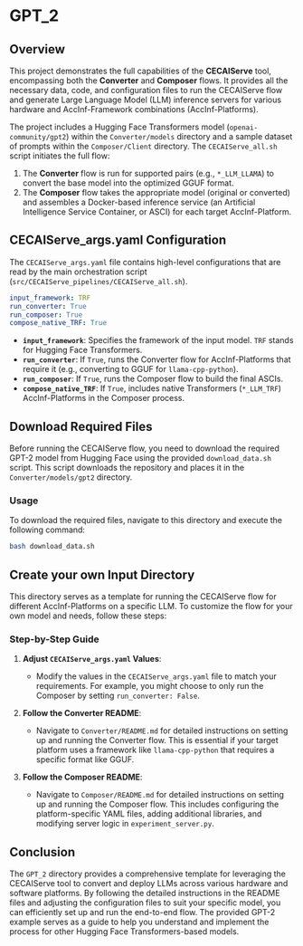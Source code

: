 # GPT_2

## Overview

This project demonstrates the full capabilities of the **CECAIServe** tool, encompassing both the **Converter** and **Composer** flows. It provides all the necessary data, code, and configuration files to run the CECAIServe flow and generate Large Language Model (LLM) inference servers for various hardware and AccInf-Framework combinations (AccInf-Platforms).

The project includes a Hugging Face Transformers model (`openai-community/gpt2`) within the `Converter/models` directory and a sample dataset of prompts within the `Composer/Client` directory. The `CECAIServe_all.sh` script initiates the full flow:
1.  The **Converter** flow is run for supported pairs (e.g., `*_LLM_LLAMA`) to convert the base model into the optimized GGUF format.
2.  The **Composer** flow takes the appropriate model (original or converted) and assembles a Docker-based inference service (an Artificial Intelligence Service Container, or ASCI) for each target AccInf-Platform.


## CECAIServe_args.yaml Configuration

The `CECAIServe_args.yaml` file contains high-level configurations that are read by the main orchestration script (`src/CECAIServe_pipelines/CECAIServe_all.sh`).

```yaml
input_framework: TRF
run_converter: True
run_composer: True
compose_native_TRF: True
```
- **`input_framework`**: Specifies the framework of the input model. `TRF` stands for Hugging Face Transformers.
- **`run_converter`**: If `True`, runs the Converter flow for AccInf-Platforms that require it (e.g., converting to GGUF for `llama-cpp-python`).
- **`run_composer`**: If `True`, runs the Composer flow to build the final ASCIs.
- **`compose_native_TRF`**: If `True`, includes native Transformers (`*_LLM_TRF`) AccInf-Platforms in the Composer process.

## Download Required Files

Before running the CECAIServe flow, you need to download the required GPT-2 model from Hugging Face using the provided `download_data.sh` script. This script downloads the repository and places it in the `Converter/models/gpt2` directory.

### Usage

To download the required files, navigate to this directory and execute the following command:

```bash
bash download_data.sh
```

## Create your own Input Directory

This directory serves as a template for running the CECAIServe flow for different AccInf-Platforms on a specific LLM. To customize the flow for your own model and needs, follow these steps:

### Step-by-Step Guide
1. **Adjust `CECAIServe_args.yaml` Values**:
    - Modify the values in the `CECAIServe_args.yaml` file to match your requirements. For example, you might choose to only run the Composer by setting `run_converter: False`.

2. **Follow the Converter README**:
    - Navigate to `Converter/README.md` for detailed instructions on setting up and running the Converter flow. This is essential if your target platform uses a framework like `llama-cpp-python` that requires a specific format like GGUF.

3. **Follow the Composer README**:
    - Navigate to `Composer/README.md` for detailed instructions on setting up and running the Composer flow. This includes configuring the platform-specific YAML files, adding additional libraries, and modifying server logic in `experiment_server.py`.

## Conclusion

The `GPT_2` directory provides a comprehensive template for leveraging the CECAIServe tool to convert and deploy LLMs across various hardware and software platforms. By following the detailed instructions in the README files and adjusting the configuration files to suit your specific model, you can efficiently set up and run the end-to-end flow. The provided GPT-2 example serves as a guide to help you understand and implement the process for other Hugging Face Transformers-based models.